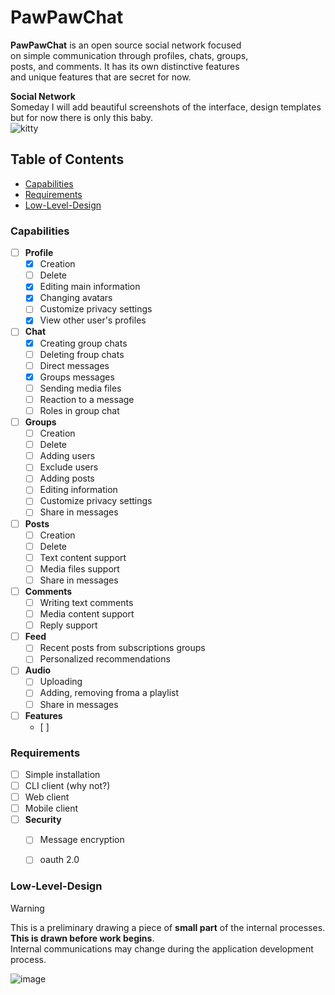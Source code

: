 # PawPawChat
**PawPawChat** is an open source social network focused  
on simple communication through profiles, chats, groups,  
posts, and comments. It has its own distinctive features  
and unique features that are secret for now.
 

__Social Network__  
Someday I will add beautiful screenshots of the interface, design templates  
but for now there is only this baby.  
![kitty](https://png.pngtree.com/png-vector/20190511/ourmid/pngtree-cute-baby-cat-icon-png-image_1038380.jpg)


## Table of Contents
- [Capabilities](#capabilities)
- [Requirements](#requirements)
- [Low-Level-Design](#low-level-design)  

    
### Capabilities
- [ ] **Profile**
  - [x] Creation
  - [ ] Delete 
  - [x] Editing main information
  - [x] Changing avatars
  - [ ] Customize privacy settings
  - [x] View other user's profiles
- [ ] **Chat**
  - [x] Creating group chats
  - [ ] Deleting froup chats
  - [ ] Direct messages
  - [x] Groups messages
  - [ ] Sending media files
  - [ ] Reaction to a message
  - [ ] Roles in group chat
- [ ] **Groups**
  - [ ] Creation
  - [ ] Delete
  - [ ] Adding users
  - [ ] Exclude users
  - [ ] Adding posts
  - [ ] Editing information
  - [ ] Customize privacy settings
  - [ ] Share in messages
- [ ] **Posts**
  - [ ] Creation
  - [ ] Delete
  - [ ] Text content support
  - [ ] Media files support
  - [ ] Share in messages
- [ ] **Comments**
  - [ ] Writing text comments
  - [ ] Media content support
  - [ ] Reply support
- [ ] **Feed**
  - [ ] Recent posts from subscriptions groups
  - [ ] Personalized recommendations
- [ ] **Audio**
  - [ ] Uploading
  - [ ] Adding, removing froma a playlist
  - [ ] Share in messages
- [ ] **Features**
  - [ ] 


### Requirements
- [ ] Simple installation
- [ ] CLI client (why not?)
- [ ] Web client
- [ ] Mobile client
- [ ] **Security**
  - [ ] Message encryption
  - [ ] oauth 2.0

  
### Low-Level-Design
> [!WARNING]
> This is a preliminary drawing a piece of **small part** of the internal processes.  
> **This is drawn before work begins**.  
> Internal communications may change during the application development process.
  
![image](https://storage.yandexcloud.net/pawpawchat/ppc_architectury.png)

